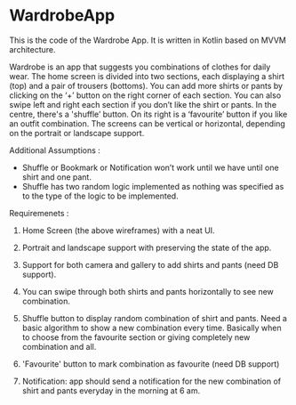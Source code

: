 # WardrobeApp
This is the code of the Wardrobe App. It is written in Kotlin based on MVVM architecture.

Wardrobe is an app that suggests you combinations of clothes for daily wear. The home screen is divided into two sections, each displaying a shirt (top) and a pair of trousers (bottoms). You can add more shirts or pants by clicking on the ‘+’ button on the right corner of each section. You can also swipe left and right each section if you don’t like the shirt or pants. In the centre, there's a 'shuffle’ button. On its right is a ‘favourite’ button if you like an outfit combination. The screens can be vertical or horizontal, depending on the portrait or landscape support.


Additional Assumptions :
- Shuffle or Bookmark or Notification won’t work until we have until one shirt and one pant.
- Shuffle has two random logic implemented as nothing was specified as to the type of the logic to be implemented.

Requiremenets :
1. Home Screen (the above wireframes) with a neat UI.

2. Portrait and landscape support with preserving the state of the app.

3. Support for both camera and gallery to add shirts and pants (need DB support).

4. You can swipe through both shirts and pants horizontally to see new combination.

4. Shuffle button to display random combination of shirt and pants. Need a basic algorithm to show a new combination every time. Basically when to choose from the favourite section or giving completely new combination and all.

5. 'Favourite' button to mark combination as favourite (need DB support)

6. Notification: app should send a notification for the new combination of shirt and pants everyday in the morning at 6 am.

